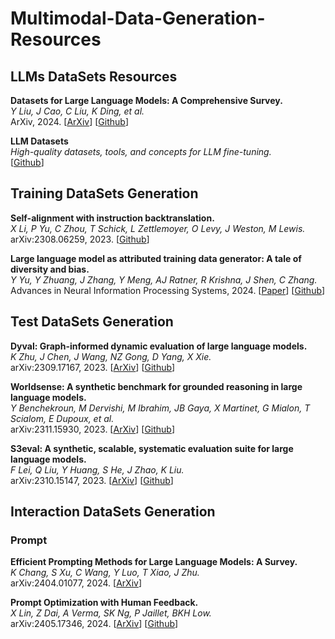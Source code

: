 # Multimodal-Data-Generation-Resources

## LLMs DataSets Resources

**Datasets for Large Language Models: A Comprehensive Survey.**<br>
*Y Liu, J Cao, C Liu, K Ding, et al.*<br>
ArXiv, 2024.
[[ArXiv](https://arxiv.org/pdf/2402.18041)]
[[Github](https://github.com/yfzhang114/Awesome-Multimodal-Large-Language-Models)]

**LLM Datasets**<br>
*High-quality datasets, tools, and concepts for LLM fine-tuning.*<br>
[[Github](https://github.com/mlabonne/llm-datasets)]

## Training DataSets Generation

**Self-alignment with instruction backtranslation.**<br>
*X Li, P Yu, C Zhou, T Schick, L Zettlemoyer, O Levy, J Weston, M Lewis.*<br>
 arXiv:2308.06259, 2023.
[[Github](https://arxiv.org/pdf/2308.06259)]

**Large language model as attributed training data generator: A tale of diversity and bias.**<br>
*Y Yu, Y Zhuang, J Zhang, Y Meng, AJ Ratner, R Krishna, J Shen, C Zhang.*<br>
Advances in Neural Information Processing Systems, 2024.
[[Paper](https://proceedings.neurips.cc/paper_files/paper/2023/file/ae9500c4f5607caf2eff033c67daa9d7-Paper-Datasets_and_Benchmarks.pdf)]
[[Github](https://github.com/yueyu1030/AttrPrompt)]

## Test DataSets Generation

**Dyval: Graph-informed dynamic evaluation of large language models.**<br>
*K Zhu, J Chen, J Wang, NZ Gong, D Yang, X Xie.*<br>
arXiv:2309.17167, 2023.
[[ArXiv](https://arxiv.org/pdf/2309.17167)]
[[Github](https://github.com/microsoft/promptbench)]

**Worldsense: A synthetic benchmark for grounded reasoning in large language models.**<br>
*Y Benchekroun, M Dervishi, M Ibrahim, JB Gaya, X Martinet, G Mialon, T Scialom, E Dupoux, et al.*<br>
arXiv:2311.15930, 2023.
[[ArXiv](https://arxiv.org/pdf/2311.15930)]
[[Github](https://github.com/facebookresearch/worldsense)]

**S3eval: A synthetic, scalable, systematic evaluation suite for large language models.**<br>
*F Lei, Q Liu, Y Huang, S He, J Zhao, K Liu.*<br>
arXiv:2310.15147, 2023.
[[ArXiv](https://arxiv.org/pdf/2310.15147)]
[[Github](https://github.com/lfy79001/S3Eval)]

## Interaction DataSets Generation

### Prompt

**Efficient Prompting Methods for Large Language Models: A Survey.**<br>
*K Chang, S Xu, C Wang, Y Luo, T Xiao, J Zhu.*<br>
arXiv:2404.01077, 2024.
[[ArXiv](https://arxiv.org/pdf/2404.01077)]

**Prompt Optimization with Human Feedback.**<br>
*X Lin, Z Dai, A Verma, SK Ng, P Jaillet, BKH Low.*<br>
arXiv:2405.17346, 2024.
[[ArXiv](https://arxiv.org/pdf/2405.17346)]
[[Github](https://arxiv.org/pdf/2405.17346)]



